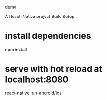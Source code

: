 demo

A React-Native project
Build Setup

# install dependencies
npm install

# serve with hot reload at localhost:8080
react-native run-android/ios
